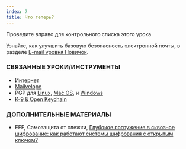 ```yaml
---
index: 7
title: Что теперь?
---
```

Проведите вправо для контрольного списка этого урока

Узнайте, как улучшить базовую безопасность электронной почты, в разделе [E-mail уровня Новичок](umbrella://communications/email/beginner).

### СВЯЗАННЫЕ УРОКИ/ИНСТРУМЕНТЫ

*   [Интернет](umbrella://communications/the-internet)
*   [Mailvelope](umbrella://tools/messaging/s_mailvelope.md)
*   PGP для [Linux](umbrella://tools/pgp/s_pgp-for-linux.md), [Mac OS](umbrella://tools/pgp/s_pgp-for-mac-os-x.md), и [Windows](umbrella://tools/pgp/s_pgp-for-windows.md)
*   [K-9 & Open Keychain](umbrella://tools/encryption/s_k9-apg.md)

### ДОПОЛНИТЕЛЬНЫЕ МАТЕРИАЛЫ

*   EFF, Самозащита от слежки, [Глубокое погружение в сквозное шифрование: как работают системы шифрования с открытым ключом?](https://ssd.eff.org/en/module/introduction-public-key-cryptography-and-pgp)